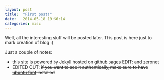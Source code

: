 ```yaml
---
layout: post
title:  "First post!"
date:   2014-05-18 19:56:14
categories: misc
---
```


Well, all the interesting stuff will be posted later. This post is here just to
mark creation of blog :)

<cut />

Just a couple of notes:

* this site is powered by [Jekyll][jekyll] hosted on [github pages][github] EDIT: and zeronet
* EDITED OUT: ~~if you want to see it authentically, make sure to have [ubuntu font][font] installed~~

[jekyll]:       http://jekyllrb.com
[github]:       https://pages.github.com
[font]:         http://font.ubuntu.com
